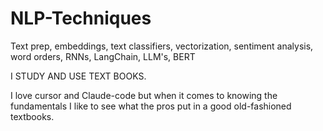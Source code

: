 # NLP-Techniques
Text prep, embeddings, text classifiers, vectorization, sentiment analysis, word orders, RNNs, LangChain, LLM's, BERT

I STUDY AND USE TEXT BOOKS.

I love cursor and Claude-code but when it comes to knowing the fundamentals I like to see what the pros put in a good old-fashioned textbooks.